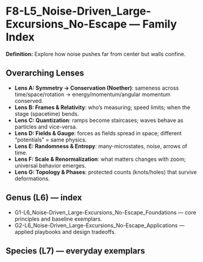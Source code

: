 # F8-L5_Noise-Driven_Large-Excursions_No-Escape — Family Index
**Definition:** Explore how noise pushes far from center but walls confine.

## Overarching Lenses

- **Lens A: Symmetry -> Conservation (Noether)**: sameness across time/space/rotation → energy/momentum/angular momentum conserved.
- **Lens B: Frames & Relativity**: who’s measuring; speed limits; when the stage (spacetime) bends.
- **Lens C: Quantization**: ramps become staircases; waves behave as particles and vice-versa.
- **Lens D: Fields & Gauge**: forces as fields spread in space; different “potentials” = same physics.
- **Lens E: Randomness & Entropy**: many-microstates, noise, arrows of time.
- **Lens F: Scale & Renormalization**: what matters changes with zoom; universal behavior emerges.
- **Lens G: Topology & Phases**: protected counts (knots/holes) that survive deformations.

## Genus (L6) — index
- G1-L6_Noise-Driven_Large-Excursions_No-Escape_Foundations — core principles and baseline exemplars.
- G2-L6_Noise-Driven_Large-Excursions_No-Escape_Applications — applied playbooks and design tradeoffs.

## Species (L7) — everyday exemplars
